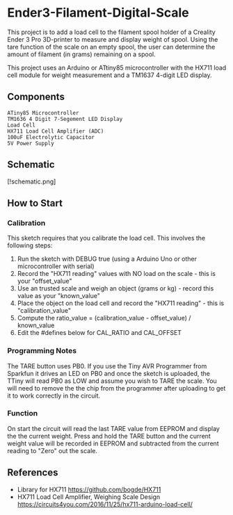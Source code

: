 # Ender3-Filament-Digital-Scale
This project is to add a load cell to the filament spool holder of a Creality Ender 3 Pro 3D-printer to measure and display weight of spool.  Using the tare function of the scale on an empty spool, the user can determine the amount of filament (in grams) remaining on a spool.

This project uses an Arduino or ATtiny85 microcontroller with the HX711 load cell module for weight measurement and a TM1637 4-digit LED display. 

## Components
    ATiny85 Microcontroller
    TM1636 4 Digit 7-Segement LED Display 
    Load Cell
    HX711 Load Cell Amplifier (ADC)
    100uF Electrolytic Capacitor
    5V Power Supply

## Schematic
[!schematic.png]

## How to Start

### Calibration
This sketch requires that you calibrate the load cell.  This involves the following steps:
1) Run the sketch with DEBUG true (using a Arduino Uno or other microcontroller with serial)
2) Record the "HX711 reading" values with NO load on the scale - this is your "offset_value"
3) Use an trusted scale and weigh an object (grams or kg) - record this value as your "known_value"
4) Place the object on the load cell and record the "HX711 reading" - this is "calibration_value"
5) Compute the ratio_value = (calibration_value - offset_value) / known_value
6) Edit the #defines below for CAL_RATIO and CAL_OFFSET

### Programming Notes
The TARE button uses PB0. If you use the Tiny AVR Programmer from Sparkfun
it drives an LED on PB0 and once the sketch is uploaded, the TTiny will read PB0 as LOW and assume you wish to TARE the scale. You will need to remove the the chip from the programmer after uploading to get it to work correctly in the circuit.

### Function
On start the circuit will read the last TARE value from EEPROM and display the the current weight. Press and hold the TARE button and the current weight value will be recorded in EEPROM and subtracted from the current reading to "Zero" out the scale.

## References
* Library for HX711 https://github.com/bogde/HX711
* HX711 Load Cell Amplifier, Weighing Scale Design https://circuits4you.com/2016/11/25/hx711-arduino-load-cell/